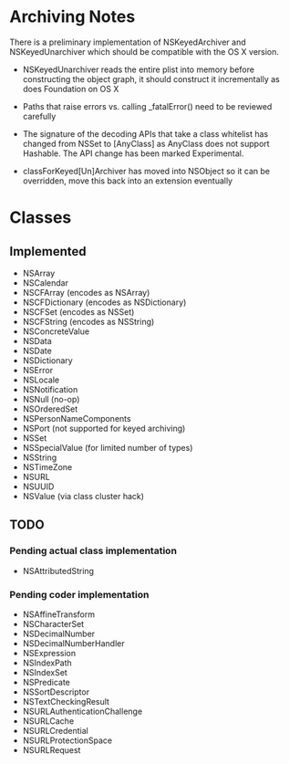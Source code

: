 # Archiving Notes

There is a preliminary implementation of NSKeyedArchiver and NSKeyedUnarchiver which should be compatible with the OS X version.

* NSKeyedUnarchiver reads the entire plist into memory before constructing the object graph, it should construct it incrementally as does Foundation on OS X

* Paths that raise errors vs. calling _fatalError() need to be reviewed carefully

* The signature of the decoding APIs that take a class whitelist has changed from NSSet to [AnyClass] as AnyClass does not support Hashable. The API change has been marked Experimental.

* classForKeyed[Un]Archiver has moved into NSObject so it can be overridden, move this back into an extension eventually

# Classes

## Implemented

* NSArray
* NSCalendar
* NSCFArray (encodes as NSArray)
* NSCFDictionary (encodes as NSDictionary)
* NSCFSet (encodes as NSSet)
* NSCFString (encodes as NSString)
* NSConcreteValue
* NSData
* NSDate
* NSDictionary
* NSError
* NSLocale
* NSNotification
* NSNull (no-op)
* NSOrderedSet
* NSPersonNameComponents
* NSPort (not supported for keyed archiving)
* NSSet
* NSSpecialValue (for limited number of types)
* NSString
* NSTimeZone
* NSURL
* NSUUID
* NSValue (via class cluster hack)

## TODO

### Pending actual class implementation

* NSAttributedString

### Pending coder implementation

* NSAffineTransform
* NSCharacterSet
* NSDecimalNumber
* NSDecimalNumberHandler
* NSExpression
* NSIndexPath
* NSIndexSet
* NSPredicate
* NSSortDescriptor
* NSTextCheckingResult
* NSURLAuthenticationChallenge
* NSURLCache
* NSURLCredential
* NSURLProtectionSpace
* NSURLRequest
